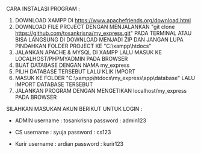 CARA INSTALASI PROGRAM :

1) DOWNLOAD XAMPP DI https://www.apachefriends.org/download.html
2) DOWNLOAD FILE PROJECT DENGAN MENJALANKAN "git clone https://github.com/tosankrisna/my_express.git" PADA TERMINAL
   ATAU BISA LANGSUNG DI DOWNLOAD MENJADI ZIP DAN JANGAN LUPA PINDAHKAN FOLDER PROJECT KE "C:\xampp\htdocs"
3) JALANKAN APACHE & MYSQL DI XAMPP LALU MASUK KE LOCALHOST/PHPMYADMIN PADA BROWSER
4) BUAT DATABASE DENGAN NAMA my_express
5) PILIH DATABASE TERSEBUT LALU KLIK IMPORT
6) MASUK KE FOLDER "C:\xampp\htdocs\my_express\app\database" LALU IMPORT DATABASE TERSEBUT
7) JALANKAN PROGRAM DENGAN MENGETIKAN localhost/my_express PADA BROWSER

SILAHKAN MASUKAN AKUN BERIKUT UNTUK LOGIN :

- ADMIN
   username : tosankrisna
   password : admin123
   
- CS
   username : syuja
   password : cs123
   
- Kurir
   username : ardian
   password : kurir123
